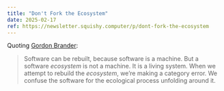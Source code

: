 ```yaml
---
title: "Don't Fork the Ecosystem"
date: 2025-02-17
ref: https://newsletter.squishy.computer/p/dont-fork-the-ecosystem
---
```

Quoting [Gordon Brander](https://newsletter.squishy.computer/p/dont-fork-the-ecosystem):

> Software can be rebuilt, because software is a machine. But a software *ecosystem* is not a machine. It is a living system. When we attempt to rebuild the *ecosystem*, we’re making a category error. We confuse the software for the ecological process unfolding around it.